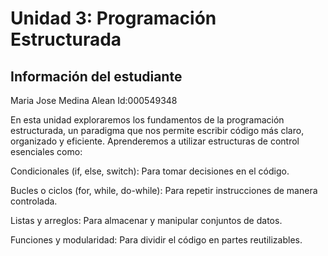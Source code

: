 #  Unidad 3: Programación Estructurada
## Información del estudiante  
Maria Jose Medina Alean 
Id:000549348  

En esta unidad exploraremos los fundamentos de la programación estructurada, un paradigma que nos permite escribir código más claro, organizado y eficiente. Aprenderemos a utilizar estructuras de control esenciales como:

Condicionales (if, else, switch): Para tomar decisiones en el código.

Bucles o ciclos (for, while, do-while): Para repetir instrucciones de manera controlada.

Listas y arreglos: Para almacenar y manipular conjuntos de datos.

Funciones y modularidad: Para dividir el código en partes reutilizables.
